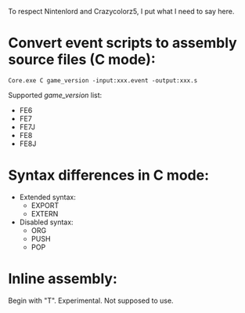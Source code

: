To respect Nintenlord and Crazycolorz5, I put what I need to say here.

# Convert event scripts to assembly source files (C mode):
```
Core.exe C game_version -input:xxx.event -output:xxx.s
```
Supported *game_version* list:
- FE6
- FE7
- FE7J
- FE8
- FE8J

# Syntax differences in C mode:
* Extended syntax:
	+ EXPORT
	+ EXTERN
* Disabled syntax:
	- ORG
	- PUSH
	- POP
	
# Inline assembly:
Begin with "T".
Experimental. Not supposed to use.
